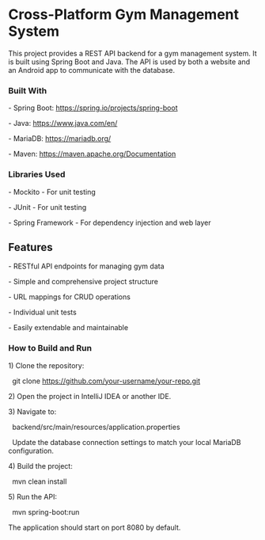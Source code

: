 # Cross-Platform Gym Management System



This project provides a REST API backend for a gym management system. It is built using Spring Boot and Java. The API is used by both a website and an Android app to communicate with the database.



### Built With

\- Spring Boot: https://spring.io/projects/spring-boot

\- Java: https://www.java.com/en/

\- MariaDB: https://mariadb.org/

\- Maven: https://maven.apache.org/Documentation



### Libraries Used

\- Mockito - For unit testing

\- JUnit - For unit testing

\- Spring Framework - For dependency injection and web layer



## Features

\- RESTful API endpoints for managing gym data

\- Simple and comprehensive project structure

\- URL mappings for CRUD operations

\- Individual unit tests

\- Easily extendable and maintainable



### How to Build and Run

1\) Clone the repository:

   git clone https://github.com/your-username/your-repo.git

2\) Open the project in IntelliJ IDEA or another IDE.

3\) Navigate to:

   backend/src/main/resources/application.properties

   Update the database connection settings to match your local MariaDB configuration.

4\) Build the project:

   mvn clean install

5\) Run the API:

   mvn spring-boot:run

The application should start on port 8080 by default.

